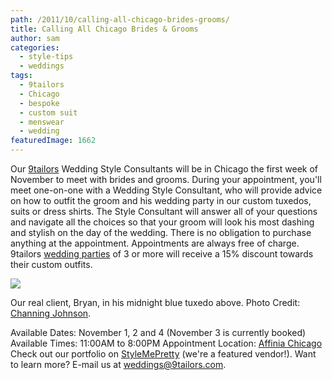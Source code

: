 ```yaml
---
path: /2011/10/calling-all-chicago-brides-grooms/
title: Calling All Chicago Brides & Grooms
author: sam
categories: 
  - style-tips
  - weddings
tags: 
  - 9tailors
  - Chicago
  - bespoke
  - custom suit
  - menswear
  - wedding
featuredImage: 1662
---
```

Our [9tailors](http://9tailors.com/) Wedding Style Consultants will be in Chicago the first week of November to meet with brides and grooms. During your appointment, you'll meet one-on-one with a Wedding Style Consultant, who will provide advice on how to outfit the groom and his wedding party in our custom tuxedos, suits or dress shirts. The Style Consultant will answer all of your questions and navigate all the choices so that your groom will look his most dashing and stylish on the day of the wedding. There is no obligation to purchase anything at the appointment. Appointments are always free of charge. 9tailors [wedding parties](http://9tailors.com/catalogs/weddings) of 3 or more will receive a 15% discount towards their custom outfits.

[![](http://4.bp.blogspot.com/-S8O5f1B1Stk/Tp2vc_a7_wI/AAAAAAAAKWI/JTojhLiWQgU/s640/weddings_9tailors_20111.jpg)](http://4.bp.blogspot.com/-S8O5f1B1Stk/Tp2vc_a7_wI/AAAAAAAAKWI/JTojhLiWQgU/s1600/weddings_9tailors_20111.jpg)

Our real client, Bryan, in his midnight blue tuxedo above. Photo Credit: [Channing Johnson](http://www.channingjohnsonphoto.com/).

Available Dates: November 1, 2 and 4 (November 3 is currently booked) Available Times: 11:00AM to 8:00PM Appointment Location: [Affinia Chicago](http://www.affinia.com/Chicago-Hotel.aspx?name=Affinia-Chicago) Check out our portfolio on [StyleMePretty](http://9tailors.stylemepretty.com/vendor-profile/) (we're a featured vendor!). Want to learn more? E-mail us at [weddings@9tailors.com](mailto:weddings@9tailors.com).